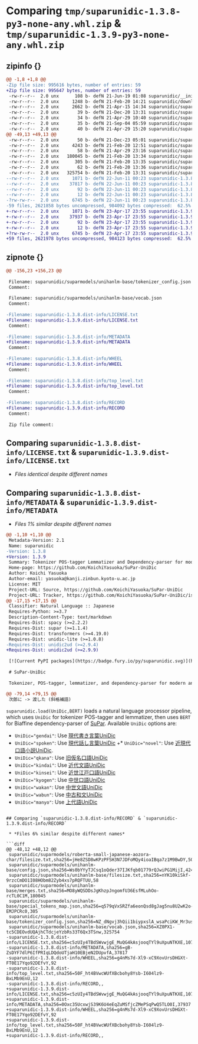 # Comparing `tmp/suparunidic-1.3.8-py3-none-any.whl.zip` & `tmp/suparunidic-1.3.9-py3-none-any.whl.zip`

## zipinfo {}

```diff
@@ -1,8 +1,8 @@
-Zip file size: 995616 bytes, number of entries: 59
+Zip file size: 995647 bytes, number of entries: 59
 -rw-r--r--  2.0 unx      108 b- defN 21-Jun-19 01:08 suparunidic/__init__.py
 -rw-r--r--  2.0 unx     1248 b- defN 21-Feb-20 14:21 suparunidic/download.py
 -rw-r--r--  2.0 unx     2662 b- defN 21-Apr-15 14:34 suparunidic/suparunidic.py
 -rw-r--r--  2.0 unx       39 b- defN 21-Dec-20 13:31 suparunidic/suparmodels/albert-base-japanese-v1/filesize.txt
 -rw-r--r--  2.0 unx       34 b- defN 21-Apr-29 10:40 suparunidic/suparmodels/albert-japanese-v2/filesize.txt
 -rw-r--r--  2.0 unx       35 b- defN 21-Sep-04 05:59 suparunidic/suparmodels/bert-base-ja-cased/filesize.txt
 -rw-r--r--  2.0 unx       40 b- defN 21-Apr-29 15:20 suparunidic/suparmodels/bert-base-japanese-char/filesize.txt
@@ -49,13 +49,13 @@
 -rw-r--r--  2.0 unx       50 b- defN 21-Dec-23 05:01 suparunidic/suparmodels/roberta-small-japanese-aozora-char/filesize.txt
 -rw-r--r--  2.0 unx     4243 b- defN 21-Feb-20 12:51 suparunidic/suparmodels/unihanlm-base/config.json
 -rw-r--r--  2.0 unx       58 b- defN 21-Apr-29 23:16 suparunidic/suparmodels/unihanlm-base/filesize.txt
 -rw-r--r--  2.0 unx   180045 b- defN 21-Feb-20 13:34 suparunidic/suparmodels/unihanlm-base/merges.txt
 -rw-r--r--  2.0 unx      305 b- defN 21-Feb-20 13:35 suparunidic/suparmodels/unihanlm-base/special_tokens_map.json
 -rw-r--r--  2.0 unx       62 b- defN 21-Feb-20 13:36 suparunidic/suparmodels/unihanlm-base/tokenizer_config.json
 -rw-r--r--  2.0 unx   325754 b- defN 21-Feb-20 13:31 suparunidic/suparmodels/unihanlm-base/vocab.json
--rw-r--r--  2.0 unx     1071 b- defN 22-Jun-11 00:23 suparunidic-1.3.8.dist-info/LICENSE.txt
--rw-r--r--  2.0 unx    37817 b- defN 22-Jun-11 00:23 suparunidic-1.3.8.dist-info/METADATA
--rw-r--r--  2.0 unx       92 b- defN 22-Jun-11 00:23 suparunidic-1.3.8.dist-info/WHEEL
--rw-r--r--  2.0 unx       12 b- defN 22-Jun-11 00:23 suparunidic-1.3.8.dist-info/top_level.txt
-?rw-rw-r--  2.0 unx     6745 b- defN 22-Jun-11 00:23 suparunidic-1.3.8.dist-info/RECORD
-59 files, 2621858 bytes uncompressed, 984092 bytes compressed:  62.5%
+-rw-r--r--  2.0 unx     1071 b- defN 23-Apr-17 23:55 suparunidic-1.3.9.dist-info/LICENSE.txt
+-rw-r--r--  2.0 unx    37937 b- defN 23-Apr-17 23:55 suparunidic-1.3.9.dist-info/METADATA
+-rw-r--r--  2.0 unx       92 b- defN 23-Apr-17 23:55 suparunidic-1.3.9.dist-info/WHEEL
+-rw-r--r--  2.0 unx       12 b- defN 23-Apr-17 23:55 suparunidic-1.3.9.dist-info/top_level.txt
+?rw-rw-r--  2.0 unx     6745 b- defN 23-Apr-17 23:55 suparunidic-1.3.9.dist-info/RECORD
+59 files, 2621978 bytes uncompressed, 984123 bytes compressed:  62.5%
```

## zipnote {}

```diff
@@ -156,23 +156,23 @@
 
 Filename: suparunidic/suparmodels/unihanlm-base/tokenizer_config.json
 Comment: 
 
 Filename: suparunidic/suparmodels/unihanlm-base/vocab.json
 Comment: 
 
-Filename: suparunidic-1.3.8.dist-info/LICENSE.txt
+Filename: suparunidic-1.3.9.dist-info/LICENSE.txt
 Comment: 
 
-Filename: suparunidic-1.3.8.dist-info/METADATA
+Filename: suparunidic-1.3.9.dist-info/METADATA
 Comment: 
 
-Filename: suparunidic-1.3.8.dist-info/WHEEL
+Filename: suparunidic-1.3.9.dist-info/WHEEL
 Comment: 
 
-Filename: suparunidic-1.3.8.dist-info/top_level.txt
+Filename: suparunidic-1.3.9.dist-info/top_level.txt
 Comment: 
 
-Filename: suparunidic-1.3.8.dist-info/RECORD
+Filename: suparunidic-1.3.9.dist-info/RECORD
 Comment: 
 
 Zip file comment:
```

## Comparing `suparunidic-1.3.8.dist-info/LICENSE.txt` & `suparunidic-1.3.9.dist-info/LICENSE.txt`

 * *Files identical despite different names*

## Comparing `suparunidic-1.3.8.dist-info/METADATA` & `suparunidic-1.3.9.dist-info/METADATA`

 * *Files 1% similar despite different names*

```diff
@@ -1,10 +1,10 @@
 Metadata-Version: 2.1
 Name: suparunidic
-Version: 1.3.8
+Version: 1.3.9
 Summary: Tokenizer POS-tagger Lemmatizer and Dependency-parser for modern and contemporary Japanese with BERT models
 Home-page: https://github.com/KoichiYasuoka/SuPar-UniDic
 Author: Koichi Yasuoka
 Author-email: yasuoka@kanji.zinbun.kyoto-u.ac.jp
 License: MIT
 Project-URL: Source, https://github.com/KoichiYasuoka/SuPar-UniDic
 Project-URL: Tracker, https://github.com/KoichiYasuoka/SuPar-UniDic/issues
@@ -17,15 +17,15 @@
 Classifier: Natural Language :: Japanese
 Requires-Python: >=3.7
 Description-Content-Type: text/markdown
 Requires-Dist: spacy (>=2.2.2)
 Requires-Dist: supar (>=1.1.4)
 Requires-Dist: transformers (>=4.19.0)
 Requires-Dist: unidic-lite (>=1.0.8)
-Requires-Dist: unidic2ud (>=2.9.4)
+Requires-Dist: unidic2ud (>=2.9.9)
 
 [![Current PyPI packages](https://badge.fury.io/py/suparunidic.svg)](https://pypi.org/project/suparunidic/)
 
 # SuPar-UniDic
 
 Tokenizer, POS-tagger, lemmatizer, and dependency-parser for modern and contemporary Japanese with BERT models.
 
@@ -79,14 +79,15 @@
 次郎に -> 渡した (斜格補語)
 ```
 
 `suparunidic.load(UniDic,BERT)` loads a natural language processor pipeline, which uses `UniDic` for tokenizer POS-tagger and lemmatizer, then uses `BERT` for Biaffine dependency-parser of [SuPar](https://pypi.org/project/supar/). Available `UniDic` options are:
 
 * `UniDic="gendai"`: Use [現代書き言葉UniDic](https://clrd.ninjal.ac.jp/unidic/download_all.html#unidic_bccwj)
 * `UniDic="spoken"`: Use [現代話し言葉UniDic](https://clrd.ninjal.ac.jp/unidic/download_all.html#unidic_csj)
+* `UniDic="novel"`: Use [近現代口語小説UniDic](https://clrd.ninjal.ac.jp/unidic/download_all.html#unidic_novel).
 * `UniDic="qkana"`: Use [旧仮名口語UniDic](https://clrd.ninjal.ac.jp/unidic/download_all.html#unidic_qkana)
 * `UniDic="kindai"`: Use [近代文語UniDic](https://clrd.ninjal.ac.jp/unidic/download_all.html#unidic_kindai)
 * `UniDic="kinsei"`: Use [近世江戸口語UniDic](https://clrd.ninjal.ac.jp/unidic/download_all.html#unidic_kinsei-edo)
 * `UniDic="kyogen"`: Use [中世口語UniDic](https://clrd.ninjal.ac.jp/unidic/download_all.html#unidic_chusei-kougo)
 * `UniDic="wakan"`: Use [中世文語UniDic](https://clrd.ninjal.ac.jp/unidic/download_all.html#unidic_chusei-bungo)
 * `UniDic="wabun"`: Use [中古和文UniDic](https://clrd.ninjal.ac.jp/unidic/download_all.html#unidic_wabun)
 * `UniDic="manyo"`: Use [上代語UniDic](https://clrd.ninjal.ac.jp/unidic/download_all.html#unidic_jodai)
```

## Comparing `suparunidic-1.3.8.dist-info/RECORD` & `suparunidic-1.3.9.dist-info/RECORD`

 * *Files 6% similar despite different names*

```diff
@@ -48,12 +48,12 @@
 suparunidic/suparmodels/roberta-small-japanese-aozora-char/filesize.txt,sha256=jHe8ZSD8wKPzPFSH3N7JDFoMQy4ioaIBqa7z1M9BwDY,50
 suparunidic/suparmodels/unihanlm-base/config.json,sha256=Ws0bYYyTJCsq1oQder37IJKfqb01779rQJwiPG1MijI,4243
 suparunidic/suparmodels/unihanlm-base/filesize.txt,sha256=nYK10kiSkf-9rzcCmDO1I08HObm82Zyb4xs7pRQFTUU,58
 suparunidic/suparmodels/unihanlm-base/merges.txt,sha256=MO8yWQSDDsJgKhzpJngomfU36EsfMLuhOo-rcTL0C1M,180045
 suparunidic/suparmodels/unihanlm-base/special_tokens_map.json,sha256=q579qVxSRZfa6eonQsd8gJag5nu8U2wK2o-EMJPCRc0,305
 suparunidic/suparmodels/unihanlm-base/tokenizer_config.json,sha256=NZ_dNgvj3hQii1biypxslA_wsaPciKW_Mr3ush7Hvpw,62
 suparunidic/suparmodels/unihanlm-base/vocab.json,sha256=XZ0PX1-tc5CDEOvdUQAjhCTdcjeYzbRs33T6Qx3TSnw,325754
-suparunidic-1.3.8.dist-info/LICENSE.txt,sha256=c5zUIy4TBdSWvwjgE_MuQG4kAsjooqTYl9uXpuNTKXE,1071
-suparunidic-1.3.8.dist-info/METADATA,sha256=gB-ZsDYF7dlP6IfPRIqLDQdoUTjaH10EBjeN2DUpvfA,37817
-suparunidic-1.3.8.dist-info/WHEEL,sha256=g4nMs7d-Xl9-xC9XovUrsDHGXt-FT0E17Yqo92DEfvY,92
-suparunidic-1.3.8.dist-info/top_level.txt,sha256=50F_ht4BVwcWUfXBcbohy8Ysb-I604lz9-BxLMb9EnU,12
-suparunidic-1.3.8.dist-info/RECORD,,
+suparunidic-1.3.9.dist-info/LICENSE.txt,sha256=c5zUIy4TBdSWvwjgE_MuQG4kAsjooqTYl9uXpuNTKXE,1071
+suparunidic-1.3.9.dist-info/METADATA,sha256=0Oxc35UcxwjS39K6U4eEqZuMSfjcZMePSqPwQ5TLO0I,37937
+suparunidic-1.3.9.dist-info/WHEEL,sha256=g4nMs7d-Xl9-xC9XovUrsDHGXt-FT0E17Yqo92DEfvY,92
+suparunidic-1.3.9.dist-info/top_level.txt,sha256=50F_ht4BVwcWUfXBcbohy8Ysb-I604lz9-BxLMb9EnU,12
+suparunidic-1.3.9.dist-info/RECORD,,
```

